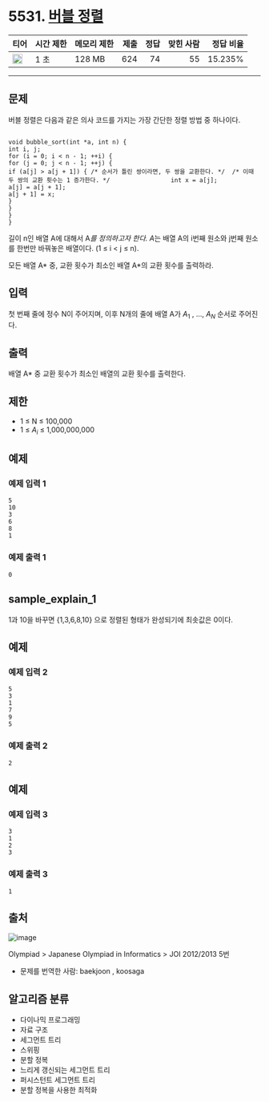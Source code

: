 # 5531. [버블 정렬](https://www.acmicpc.net/problem/5531)

| 티어 | 시간 제한 | 메모리 제한 | 제출 | 정답 | 맞힌 사람 | 정답 비율 |
|---|---|---|---:|---:|---:|---:|
| <img src="https://static.solved.ac/tier_small/24.svg" width="20px" /> | 1 초 | 128 MB | 624 | 74 | 55 | 15.235% |

---

## 문제

버블 정렬은 다음과 같은 의사 코드를 가지는 가장 간단한 정렬 방법 중 하나이다.

```

void bubble_sort(int *a, int n) {
int i, j;
for (i = 0; i < n - 1; ++i) {
for (j = 0; j < n - 1; ++j) {
if (a[j] > a[j + 1]) { /* 순서가 틀린 쌍이라면, 두 쌍을 교환한다. */  /* 이때 두 쌍의 교환 횟수는 1 증가한다. */                 int x = a[j];
a[j] = a[j + 1];
a[j + 1] = x;
}
}
}
}

```

길이 n인 배열 A에 대해서 A*를 정의하고자 한다. A*는 배열 A의 i번째 원소와 j번째 원소를 한번만 바꿔놓은 배열이다. (1 ≤ i < j ≤ n).

모든 배열 A* 중, 교환 횟수가 최소인 배열 A*의 교환 횟수를 출력하라.

## 입력

첫 번째 줄에 정수 N이 주어지며, 이후 N개의 줄에 배열 A가 $A_{1}$
, ..., $A_{N}$
순서로 주어진다.

## 출력

배열 A* 중 교환 횟수가 최소인 배열의 교환 횟수를 출력한다.

## 제한

- 1 ≤ N ≤ 100,000
- 1 ≤ $A_{i}$ ≤ 1,000,000,000

## 예제

### 예제 입력 1

```
5
10
3
6
8
1
```

### 예제 출력 1

```
0
```

## sample_explain_1

1과 10을 바꾸면 {1,3,6,8,10} 으로 정렬된 형태가 완성되기에 최솟값은 0이다.

## 예제

### 예제 입력 2

```
5
3
1
7
9
5
```

### 예제 출력 2

```
2
```

## 예제

### 예제 입력 3

```
3
1
2
3
```

### 예제 출력 3

```
1
```

## 출처

![image](https://licensebuttons.net/l/by-sa/4.0/88x31.png)

Olympiad
\> 
Japanese Olympiad in Informatics
\> 
JOI 2012/2013
5번

- 문제를 번역한 사람: baekjoon , koosaga

## 알고리즘 분류

- 다이나믹 프로그래밍
- 자료 구조
- 세그먼트 트리
- 스위핑
- 분할 정복
- 느리게 갱신되는 세그먼트 트리
- 퍼시스턴트 세그먼트 트리
- 분할 정복을 사용한 최적화

